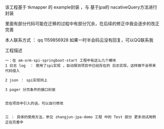 该工程基于 tkmapper 的 example封装 ，与 基于jpa的 nacativeQuery方法进行封装

里面有部分代码可能在迁移的过程中有部分冗余，在后续的修正中我会逐步的改正完善

本人联系方式 ： qq 1159856928  如果一时半会码云没有回复，可以QQ联系我

工程描述
```
一：在 am-orm-spi-springboot-start 工程中有这么几个模块 
1 日志 log  ： 使用了spi实现 ，自动探测项目中已经存在的 日志实现，这样做不会带来 代码侵入

2 json ： spi实现同上

3 pager 分页条件的接口封装


您在项目中引入的话，可以自行修改


三 ： 具体的使用方法，参见 zhangjun-jpa-demo 工程 中的 Test 部分 更多测试用例正在完善中


```
